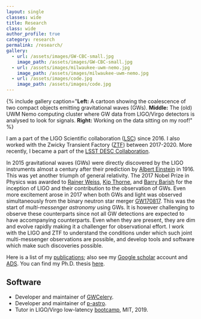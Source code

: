 ```yaml
---
layout: single
classes: wide
title: Research
class: wide
author_profile: true
category: research
permalink: /research/
gallery:
  - url: /assets/images/GW-CBC-small.jpg
    image_path: /assets/images/GW-CBC-small.jpg
  - url: /assets/images/milwaukee-uwm-nemo.jpg
    image_path: /assets/images/milwaukee-uwm-nemo.jpg
  - url: /assets/images/code.jpg
    image_path: /assets/images/code.jpg
---
```

{% include gallery caption="<b>Left:</b> A cartoon showing the coalescence of two compact objects emitting gravitational waves (GWs).
<b>Middle:</b> The (old) UWM Nemo computing cluster where GW data from LIGO/Virgo detectors is analysed to look for signals.
<b>Right:</b> Working on the data sitting on my roof!" %}

I am a part of the LIGO Scientific collaboration ([LSC](https://www.ligo.org/)) since 2016. I also
worked with the Zwicky Transient Factory ([ZTF](https://www.ipac.caltech.edu/project/ztf)) between 2017-2020.
More recently, I became a part of the [LSST DESC Collaboration](https://lsstdesc.org/).

In 2015 gravitational waves (GWs) were directly discovered by the LIGO instruments almost a century after their
prediction by [Albert Einstein](https://en.wikipedia.org/wiki/Albert_Einstein) in 1916. This was yet another
triumph of general relativity. The 2017 Nobel Prize in Physics was awarded to [Rainer Weiss](https://en.wikipedia.org/wiki/Rainer_Weiss),
[Kip Thorne](https://en.wikipedia.org/wiki/Kip_Thorne), and [Barry Barish](https://en.wikipedia.org/wiki/Barry_Barish)
for the inception of LIGO and their contribution to the observation of GWs. Even more excitement arose in 2017
when both GWs and light was observed simultaneously from the binary neutron star merger [GW170817](https://en.wikipedia.org/wiki/GW170817).
This was the start of _multi-messenger astronomy_ using GWs. It is however challenging to observe these
counterparts since not all GW detections are expected to have accompanying counterparts. Even when they are
present, they are dim and evolve rapidly making it a challenger for observational effort. I work with the LIGO
and ZTF to understand the conditions under which such joint multi-messenger observations are possible, and develop
tools and software which make such discoveries possible.

Here is a list of my [publications](../publications); also see my [Google scholar](https://scholar.google.com/citations?user=PAfYsnoAAAAJ&hl=en)
account and [ADS](https://ui.adsabs.harvard.edu/search/q=author%3A%22Chatterjee%2C%20Deep%22&sort=date%20desc%2C%20bibcode%20desc&p_=0).
You can find my Ph.D. thesis [here](https://dc.uwm.edu/etd/2363/).

## Software

- Developer and maintainer of [GWCelery](https://gwcelery.readthedocs.io/).
- Developer and maintainer of [p-astro](https://pypi.org/project/p-astro/).
- Tutor in LIGO/Virgo low-latency [bootcamp](https://emfollow.docs.ligo.org/bootcamp/), MIT, 2019.
